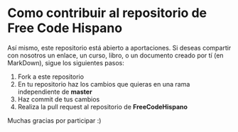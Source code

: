 # Como contribuir al repositorio de Free Code Hispano

Así mismo, este repositorio está abierto a aportaciones. Si deseas compartir con nosotros
un enlace, un curso, libro, o un documento creado por tí (en MarkDown), sigue los siguientes pasos:

1. Fork a este repositorio
2. En tu repositorio haz los cambios que quieras en una rama independiente de **master**
3. Haz commit de tus cambios
4. Realiza la pull request al repositorio de **FreeCodeHispano**

Muchas gracias por participar :)
